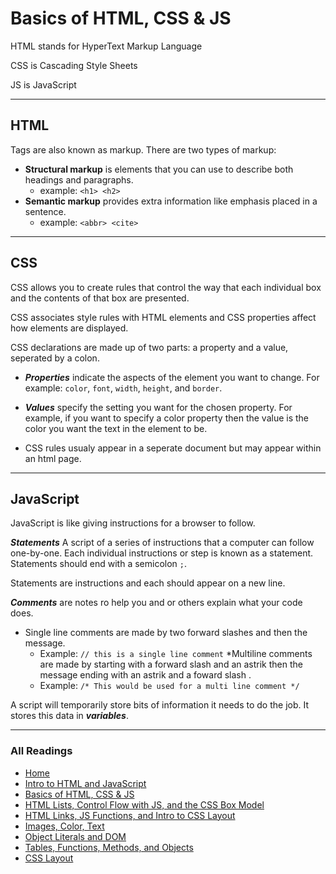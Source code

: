 # Basics of HTML, CSS & JS

HTML stands for HyperText Markup Language

CSS is Cascading Style Sheets

JS is JavaScript

***

## HTML

Tags are also known as markup. There are two types of markup:

* **Structural markup** is elements that you can use to describe both headings and paragraphs.
  * example: `<h1> <h2>`
* **Semantic markup** provides extra information like emphasis placed in a sentence.
  * example: `<abbr> <cite>`

***

## CSS

CSS allows you to create rules that control the way that each individual box and the contents of that box are presented.

CSS associates style rules with HTML elements and CSS properties affect how elements are displayed.

CSS declarations are made up of two parts: a property and a value, seperated by a colon.

* ***Properties*** indicate the aspects of the element you want to change. For example: `color`, `font`, `width`, `height`, and `border`.

* ***Values*** specify the setting you want for the chosen property. For example, if you want to specify a color property then the value is the color you want the text in the element to be.

* CSS rules usualy appear in a seperate document but may appear within an html page.

***

## JavaScript

JavaScript is like giving instructions for a browser to follow.

***Statements*** A script of a series of instructions that a computer can follow one-by-one. Each individual instructions or step is known as a statement. Statements should end with a semicolon `;`.

Statements are instructions and each should appear on a new line.

***Comments*** are notes ro help you and or others explain what your code does.

* Single line comments are made by two forward slashes and then the message.
  * Example:  `// this is a single line comment`
*Multiline comments are made by starting with a forward slash and an astrik then the message ending with an astrik and a foward slash .
  * Example: `/* This would be used for a multi line comment */`

A script will temporarily store bits of information it needs to do the job. It stores this data in ***variables***.

***

### All Readings

* [Home](README.md)
* [Intro to HTML and JavaScript](class-01.md)
* [Basics of HTML, CSS & JS](class-02.md)
* [HTML Lists, Control Flow with JS, and the CSS Box Model](class-03.md)
* [HTML Links, JS Functions, and Intro to CSS Layout](class-04.md)
* [Images, Color, Text](class-05.md)
* [Object Literals and DOM](class-06.md)
* [Tables, Functions, Methods, and Objects](class-07.md)
* [CSS Layout](class-08.md)

